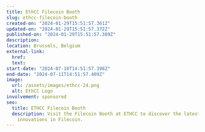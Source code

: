 ```yaml
---
title: EthCC Filecoin Booth
slug: ethcc-filecoin-booth
created-on: "2024-01-29T15:51:57.361Z"
updated-on: "2024-01-29T15:51:57.372Z"
published-on: "2024-01-29T15:51:57.389Z"
description:
location: Brussels, Belgium
external-link:
  href:
  text:
start-date: "2024-07-10T14:51:57.398Z"
end-date: "2024-07-11T14:51:57.409Z"
image:
  url: /assets/images/ethcc-24.png
  alt: EthCC Logo
involvement: sponsored
seo:
  title: ETHCC Filecoin Booth
  description: Visit the Filecoin Booth at ETHCC to discover the latest updates and
    innovations in Filecoin.
---
```

